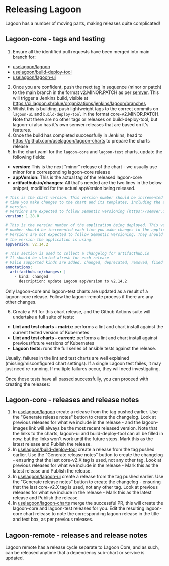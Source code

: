 # Releasing Lagoon

Lagoon has a number of moving parts, making releases quite complicated!

## Lagoon-core - tags and testing

1. Ensure all the identified pull requests have been merged into main branch for:
  - [uselagoon/lagoon](https://github.com/uselagoon/lagoon)
  - [uselagoon/build-deploy-tool](https://github.com/uselagoon/build-deploy-tool)
  - [uselagoon/lagoon-ui](https://github.com/uselagoon/lagoon-ui)
2. Once you are confident, push the next tag in sequence (minor or patch) to the main branch in the format v2.MINOR.PATCH as per [semver](https://semver.org/). This will trigger a Jenkins build, visible at https://ci.lagoon.sh/blue/organizations/jenkins/lagoon/branches
3. Whilst this is building, push lightweight tags to the correct commits on `lagoon-ui` and `build-deploy-tool` in the format core-v2.MINOR.PATCH. Note that there are no other tags or releases on build-deploy-tool, but lagoon-ui also has it's own semver releases that are based on it's features.
4. Once the build has completed successfully in Jenkins, head to https://github.com/uselagoon/lagoon-charts to prepare the charts release
5. In the chart.yaml for the `lagoon-core` and `lagoon-test` charts, update the following fields:
  - **version:** This is the next "minor" release of the chart - we usually use minor for a corresponding lagoon-core release
  - **appVersion:** This is the actual tag of the released lagoon-core
  - **artifacthub.io/changes:** All that's needed are the two lines in the below snippet, modified for the actual appVersion being released.

  ```yaml title="sample chart.yml snippets"
  # This is the chart version. This version number should be incremented each
  # time you make changes to the chart and its templates, including the app
  # version.
  # Versions are expected to follow Semantic Versioning (https://semver.org/)
  version: 1.28.0

  # This is the version number of the application being deployed. This version
  # number should be incremented each time you make changes to the application.
  # Versions are not expected to follow Semantic Versioning. They should reflect
  # the version the application is using.
  appVersion: v2.14.2

  # This section is used to collect a changelog for artifacthub.io
  # It should be started afresh for each release
  # Valid supported kinds are added, changed, deprecated, removed, fixed and security
  annotations:
    artifacthub.io/changes: |
      - kind: changed
        description: update Lagoon appVersion to v2.14.2
  ```
  Only lagoon-core and lagoon-test charts are updated as a result of a lagoon-core release. Follow the lagoon-remote process if there are any other changes.

6. Create a PR for this chart release, and the Github Actions suite will undertake a full suite of tests:
  - **Lint and test charts - matrix:** performs a lint and chart install against the current tested version of Kubernetes
  - **Lint and test charts - current:** performs a lint and chart install against previous/future versions of Kubernetes
  - **Lagoon tests:** runs the full series of ansible tests against the release.

  Usually, failures in the lint and test charts are well explained (missing/misconfigured chart settings). If a single Lagoon test failes, it may just need re-running. If multiple failures occur, they will need investigating.

Once those tests have all passed successfully, you can proceed with creating the releases:

## Lagoon-core - releases and release notes

1. In [uselagoon/lagoon](https://github.com/uselagoon/lagoon) create a release from the tag pushed earlier. Use the "Generate release notes" button to create the changelog. Look at previous releases for what we include in the release - and the lagoon-images link will always be the most recent released version. Note that the links to the charts, lagoon-ui and build-deploy-tool can all be filled in now, but the links won't work until the future steps. Mark this as the latest release and Publish the release.
2. In [uselagoon/build-deploy-tool](https://github.com/uselagoon/build-deploy-tool) create a release from the tag pushed earlier. Use the "Generate release notes" button to create the changelog - ensuring that the last core-v2.X tag is used, not any other tag. Look at previous releases for what we include in the release - Mark this as the latest release and Publish the release.
3. In [uselagoon/lagoon-ui](https://github.com/uselagoon/lagoon-ui) create a release from the tag pushed earlier. Use the "Generate release notes" button to create the changelog - ensuring that the last core-v2.X tag is used, not any other tag. Look at previous releases for what we include in the release - Mark this as the latest release and Publish the release.
4. In [uselagoon/lagoon-charts](https://github.com/uselagoon/lagoon-charts) merge the successful PR, this will create the lagoon-core and lagoon-test releases for you. Edit the resulting lagoon-core chart release to note the corresponding lagoon release in the title and text box, as per previous releases.

## Lagoon-remote - releases and release notes

Lagoon remote has a release cycle separate to Lagoon Core, and as such, can be released anytime that a dependency sub-chart or service is updated.
